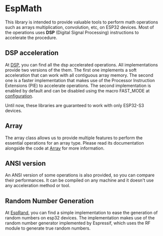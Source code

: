 # EspMath

This library is intended to provide valuable tools to perform math operations such as arrays multiplication, convolution, etc, on ESP32 devices. Most of the operations uses **DSP** (Digital Signal Processing) instructions to accelerate the procedure.

## DSP acceleration

At [DSP](src/dsp/), you can find all the dsp accelerated operations. All implementations provide two versions of the them. The first one implements a soft acceleration that can work with all contiguous array memory. The second one is a faster implementation that makes use of the Processor Instruction Extensions (PIE) to accelerate operations. The second implementation is enabled by default and can be disabled using the macro FAST_MODE at [configuration](src/esp_opt.h).

Until now, these libraries are guaranteed to work with only ESP32-S3 devices.

## Array

The array class allows us to provide multiple features to perform the essential operations for an array type. Please read its documentation alongside the code at [Array](src/esp_array.h) for more information.

## ANSI version

An ANSI version of some operations is also provided, so you can compare their performances. It can be compiled on any machine and it doesn't use any acceleration method or tool.

## Random Number Generation

At [EspRand](src/esp_rand.h), you can find a simple implementation to ease the generation of random numbers on esp32 devices. The implementation makes use of the random number generator implemented by Espressif, which uses the RF module to generate true random numbers.
